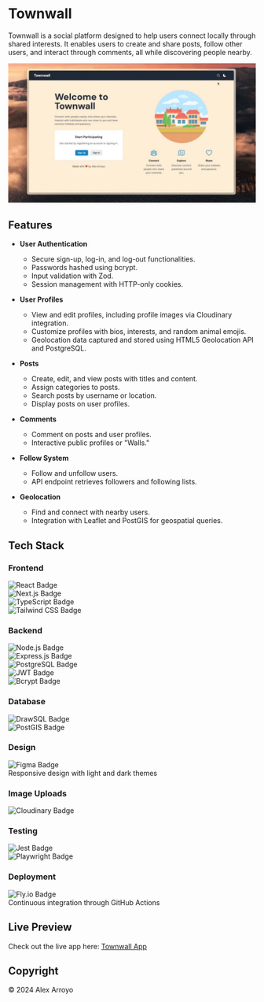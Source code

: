 # Townwall

Townwall is a social platform designed to help users connect locally through shared interests. It enables users to create and share posts, follow other users, and interact through comments, all while discovering people nearby.

![Screenshot](public/screenshot.png)

## Features

- **User Authentication**

  - Secure sign-up, log-in, and log-out functionalities.
  - Passwords hashed using bcrypt.
  - Input validation with Zod.
  - Session management with HTTP-only cookies.

- **User Profiles**

  - View and edit profiles, including profile images via Cloudinary integration.
  - Customize profiles with bios, interests, and random animal emojis.
  - Geolocation data captured and stored using HTML5 Geolocation API and PostgreSQL.

- **Posts**

  - Create, edit, and view posts with titles and content.
  - Assign categories to posts.
  - Search posts by username or location.
  - Display posts on user profiles.

- **Comments**

  - Comment on posts and user profiles.
  - Interactive public profiles or "Walls."

- **Follow System**

  - Follow and unfollow users.
  - API endpoint retrieves followers and following lists.

- **Geolocation**
  - Find and connect with nearby users.
  - Integration with Leaflet and PostGIS for geospatial queries.

## Tech Stack

### Frontend

<div>
  <img src="https://img.shields.io/badge/React-61DAFB?style=flat&logo=react&logoColor=white" alt="React Badge">
  <br>
  <img src="https://img.shields.io/badge/Next.js-000000?style=flat&logo=next.js&logoColor=white" alt="Next.js Badge">
  <br>
  <img src="https://img.shields.io/badge/TypeScript-3178C6?style=flat&logo=typescript&logoColor=white" alt="TypeScript Badge">
  <br>
  <img src="https://img.shields.io/badge/Tailwind_CSS-06B6D4?style=flat&logo=tailwind-css&logoColor=white" alt="Tailwind CSS Badge">
</div>

### Backend

<div>
  <img src="https://img.shields.io/badge/Node.js-339933?style=flat&logo=node.js&logoColor=white" alt="Node.js Badge">
  <br>
  <img src="https://img.shields.io/badge/Express.js-000000?style=flat&logo=express&logoColor=white" alt="Express.js Badge">
  <br>
  <img src="https://img.shields.io/badge/PostgreSQL-4169E1?style=flat&logo=postgresql&logoColor=white" alt="PostgreSQL Badge">
  <br>
  <img src="https://img.shields.io/badge/JWT-000000?style=flat&logo=json-web-tokens&logoColor=white" alt="JWT Badge">
  <br>
  <img src="https://img.shields.io/badge/bcrypt-000000?style=flat&logo=python&logoColor=white" alt="Bcrypt Badge">
</div>

### Database

<div>
  <img src="https://img.shields.io/badge/DrawSQL-000000?style=flat&logo=drawio&logoColor=white" alt="DrawSQL Badge">
  <br>
  <img src="https://img.shields.io/badge/PostGIS-003D34?style=flat&logo=postgis&logoColor=white" alt="PostGIS Badge">
</div>

### Design

<div>
  <img src="https://img.shields.io/badge/Figma-F24E1E?style=flat&logo=figma&logoColor=white" alt="Figma Badge">
  <br>
  Responsive design with light and dark themes
</div>

### Image Uploads

<div>
  <img src="https://img.shields.io/badge/Cloudinary-FFFFFF?style=flat&logo=cloudinary&logoColor=white" alt="Cloudinary Badge">
</div>

### Testing

<div>
  <img src="https://img.shields.io/badge/Jest-C21325?style=flat&logo=jest&logoColor=white" alt="Jest Badge">
  <br>
  <img src="https://img.shields.io/badge/Playwright-000000?style=flat&logo=playwright&logoColor=white" alt="Playwright Badge">
</div>

### Deployment

<div>
  <img src="https://img.shields.io/badge/Fly.io-000000?style=flat&logo=fly&logoColor=white" alt="Fly.io Badge">
  <br>
  Continuous integration through GitHub Actions
</div>

## Live Preview

Check out the live app here: [Townwall App](https://townwall.fly.dev)

## Copyright

© 2024 Alex Arroyo
